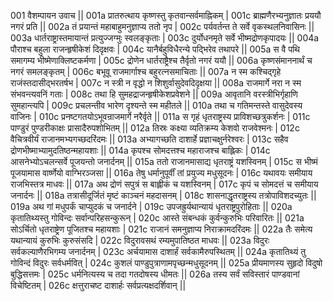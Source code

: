 001  	वैशम्पायन उवाच ||
001a	प्रातरुत्थाय कृष्णस्तु कृतवान्सर्वमाह्निकम् |
001c	ब्राह्मणैरभ्यनुज्ञातः प्रययौ नगरं प्रति ||
002a	तं प्रयान्तं महाबाहुमनुज्ञाप्य ततो नृप |
002c	पर्यवर्तन्त ते सर्वे वृकस्थलनिवासिनः ||
003a	धार्तराष्ट्रास्तमायान्तं प्रत्युज्जग्मुः स्वलङ्कृताः |
003c	दुर्योधनमृते सर्वे भीष्मद्रोणकृपादयः ||
004a	पौराश्च बहुला राजन्हृषीकेशं दिदृक्षवः |
004c	यानैर्बहुविधैरन्ये पद्भिरेव तथापरे ||
005a	स वै पथि समागम्य भीष्मेणाक्लिष्टकर्मणा |
005c	द्रोणेन धार्तराष्ट्रैश्च तैर्वृतो नगरं ययौ ||
006a	कृष्णसंमाननार्थं च नगरं समलङ्कृतम् |
006c	बभूवू राजमार्गाश्च बहुरत्नसमाचिताः ||
007a	न स्म कश्चिद्गृहे राजंस्तदासीद्भरतर्षभ |
007c	न स्त्री न वृद्धो न शिशुर्वासुदेवदिदृक्षया ||
008a	राजमार्गे नरा न स्म संभवन्त्यवनिं गताः |
008c	तथा हि सुमहद्राजन्हृषीकेशप्रवेशने ||
009a	आवृतानि वरस्त्रीभिर्गृहाणि सुमहान्त्यपि |
009c	प्रचलन्तीव भारेण दृश्यन्ते स्म महीतले ||
010a	तथा च गतिमन्तस्ते वासुदेवस्य वाजिनः |
010c	प्रनष्टगतयोऽभूवन्राजमार्गे नरैर्वृते ||
011a	स गृहं धृतराष्ट्रस्य प्राविशच्छत्रुकर्शनः |
011c	पाण्डुरं पुण्डरीकाक्षः प्रासादैरुपशोभितम् ||
012a	तिस्रः कक्ष्या व्यतिक्रम्य केशवो राजवेश्मनः |
012c	वैचित्रवीर्यं राजानमभ्यगच्छदरिंदमः ||
013a	अभ्यागच्छति दाशार्हे प्रज्ञाचक्षुर्नरेश्वरः |
013c	सहैव द्रोणभीष्माभ्यामुदतिष्ठन्महायशाः ||
014a	कृपश्च सोमदत्तश्च महाराजश्च बाह्लिकः |
014c	आसनेभ्योऽचलन्सर्वे पूजयन्तो जनार्दनम् ||
015a	ततो राजानमासाद्य धृतराष्ट्रं यशस्विनम् |
015c	स भीष्मं पूजयामास वार्ष्णेयो वाग्भिरञ्जसा ||
016a	तेषु धर्मानुपूर्वीं तां प्रयुज्य मधुसूदनः |
016c	यथावयः समीयाय राजभिस्तत्र माधवः ||
017a	अथ द्रोणं सपुत्रं स बाह्लीकं च यशस्विनम् |
017c	कृपं च सोमदत्तं च समीयाय जनार्दनः ||
018a	तत्रासीदूर्जितं मृष्टं काञ्चनं महदासनम् |
018c	शासनाद्धृतराष्ट्रस्य तत्रोपाविशदच्युतः ||
019a	अथ गां मधुपर्कं चाप्युदकं च जनार्दने |
019c	उपजह्रुर्यथान्यायं धृतराष्ट्रपुरोहिताः ||
020a	कृतातिथ्यस्तु गोविन्दः सर्वान्परिहसन्कुरून् |
020c	आस्ते संबन्धकं कुर्वन्कुरुभिः परिवारितः ||
021a	सोऽर्चितो धृतराष्ट्रेण पूजितश्च महायशाः |
021c	राजानं समनुज्ञाप्य निराक्रामदरिंदमः ||
022a	तैः समेत्य यथान्यायं कुरुभिः कुरुसंसदि |
022c	विदुरावसथं रम्यमुपातिष्ठत माधवः ||
023a	विदुरः सर्वकल्याणैरभिगम्य जनार्दनम् |
023c	अर्चयामास दाशार्हं सर्वकामैरुपस्थितम् ||
024a	कृतातिथ्यं तु गोविन्दं विदुरः सर्वधर्मवित् |
024c	कुशलं पाण्डुपुत्राणामपृच्छन्मधुसूदनम् ||
025a	प्रीयमाणस्य सुहृदो विदुषो बुद्धिसत्तमः |
025c	धर्मनित्यस्य च तदा गतदोषस्य धीमतः ||
026a	तस्य सर्वं सविस्तारं पाण्डवानां विचेष्टितम् |
026c	क्षत्तुराचष्ट दाशार्हः सर्वप्रत्यक्षदर्शिवान् ||
